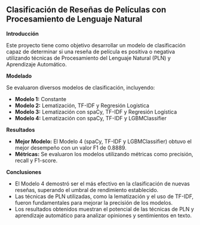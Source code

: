 ## **Clasificación de Reseñas de Películas con Procesamiento de Lenguaje Natural**

**Introducción**

Este proyecto tiene como objetivo desarrollar un modelo de clasificación capaz de determinar si una reseña de película es positiva o negativa utilizando técnicas de Procesamiento del Lenguaje Natural (PLN) y Aprendizaje Automático.

**Modelado**

Se evaluaron diversos modelos de clasificación, incluyendo:

* **Modelo 1:** Constante
* **Modelo 2:** Lematización, TF-IDF y Regresión Logística
* **Modelo 3:** Lematización con spaCy, TF-IDF y  Regresión Logística
* **Modelo 4:** Lematización con spaCy, TF-IDF y LGBMClassifier

**Resultados**

* **Mejor Modelo:** El Modelo 4 (spaCy, TF-IDF y LGBMClassifier) obtuvo el mejor desempeño con un valor F1 de 0.8889.
* **Métricas:** Se evaluaron los modelos utilizando métricas como precisión, recall y F1-score.


**Conclusiones**

* El Modelo 4 demostró ser el más efectivo en la clasificación de nuevas reseñas, superando el umbral de rendimiento establecido.
* Las técnicas de PLN utilizadas, como la lematización y el uso de TF-IDF, fueron fundamentales para mejorar la precisión de los modelos.
* Los resultados obtenidos muestran el potencial de las técnicas de PLN y aprendizaje automático para analizar opiniones y sentimientos en texto.
